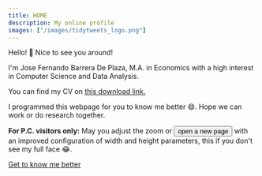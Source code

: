 ```yaml
---
title: HOME
description: My online profile
images: ["/images/tidytweets_logo.png"]
---
```


Hello! :wave: Nice to see you around!

I'm Jose Fernando Barrera De Plaza, M.A. in Economics with a high interest in Computer Science and Data Analysis.

You can find my CV on <a href="\static\CV_JFBDP_SP.pdf" download="CV_JFBDP_SP.pdf">this download link.</a>

I programmed this webpage for you to know me better :smile:. Hope we can work or do research together.

__For P.C. visitors only:__ May you adjust the zoom or <button onclick="openZoom()">open a new page</button>
 with an improved configuration of width and height parameters, this if you don't see my full face :joy:.


[Get to know me better](/about "Get to know me better")